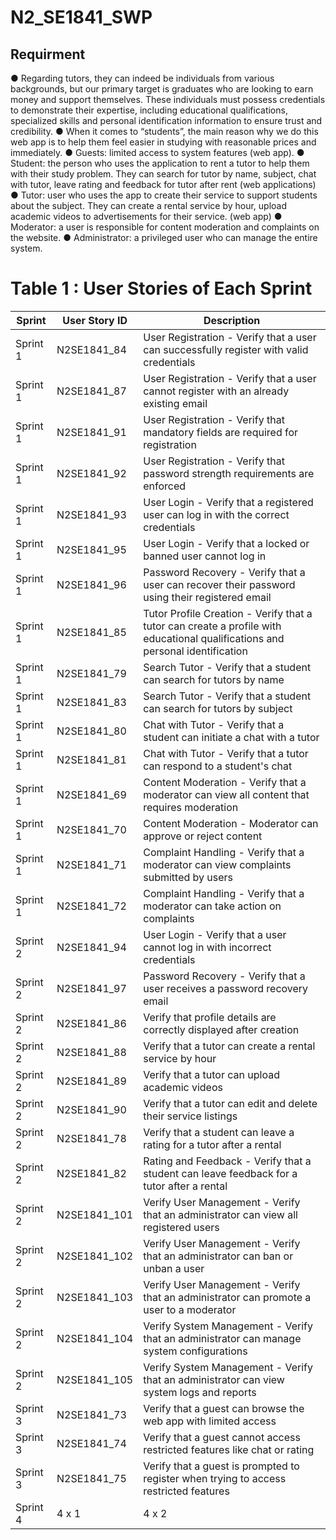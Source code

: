 # N2_SE1841_SWP
## Requirment
● Regarding tutors, they can indeed be individuals from various backgrounds, but our primary target is graduates who are looking to earn money and support themselves. These individuals must possess credentials to demonstrate their expertise, including educational qualifications, specialized skills and personal identification information to ensure trust and credibility. 
● When it comes to “students”, the main reason why we do this web app is to help them feel easier in studying with reasonable prices and immediately.
 ● Guests: limited access to system features (web app). 
● Student: the person who uses the application to rent a tutor to help them with their study problem. They can search for tutor by name, subject, chat with tutor, leave rating and feedback for tutor after rent (web applications) 
● Tutor: user who uses the app to create their service to support students about the subject. They can create a rental service by hour, upload academic videos to advertisements for their service. (web app) 
● Moderator: a user is responsible for content moderation and complaints on the website. ● Administrator: a privileged user who can manage the entire system.

# Table 1 : User Stories of Each Sprint 

| Sprint | User Story ID | Description|
|--------------|-------|------|
| Sprint 1 | N2SE1841_84  | User Registration - Verify that a user can successfully register with valid credentials |
| Sprint 1 | N2SE1841_87  | User Registration - Verify that a user cannot register with an already existing email |
| Sprint 1 | N2SE1841_91  | User Registration - Verify that mandatory fields are required for registration |
| Sprint 1 | N2SE1841_92  | User Registration - Verify that password strength requirements are enforced |
| Sprint 1 | N2SE1841_93  | User Login - Verify that a registered user can log in with the correct credentials |
| Sprint 1 | N2SE1841_95  | User Login - Verify that a locked or banned user cannot log in |
| Sprint 1 | N2SE1841_96  | Password Recovery - Verify that a user can recover their password using their registered email |
| Sprint 1 | N2SE1841_85  | Tutor Profile Creation - Verify that a tutor can create a profile with educational qualifications and personal identification |
| Sprint 1 | N2SE1841_79  | Search Tutor - Verify that a student can search for tutors by name |
| Sprint 1 | N2SE1841_83  | Search Tutor - Verify that a student can search for tutors by subject |
| Sprint 1 | N2SE1841_80  | Chat with Tutor - Verify that a student can initiate a chat with a tutor |
| Sprint 1 | N2SE1841_81  | Chat with Tutor - Verify that a tutor can respond to a student's chat |
| Sprint 1 | N2SE1841_69  | Content Moderation - Verify that a moderator can view all content that requires moderation |
| Sprint 1 | N2SE1841_70  | Content Moderation - Moderator can approve or reject content |
| Sprint 1 | N2SE1841_71  | Complaint Handling - Verify that a moderator can view complaints submitted by users |
| Sprint 1 | N2SE1841_72  | Complaint Handling - Verify that a moderator can take action on complaints |
| Sprint 2 | N2SE1841_94 | User Login - Verify that a user cannot log in with incorrect credentials |
| Sprint 2 | N2SE1841_97 | Password Recovery - Verify that a user receives a password recovery email |
| Sprint 2 | N2SE1841_86 | Verify that profile details are correctly displayed after creation |
| Sprint 2 | N2SE1841_88 | Verify that a tutor can create a rental service by hour |
| Sprint 2 | N2SE1841_89 | Verify that a tutor can upload academic videos |
| Sprint 2 | N2SE1841_90 | Verify that a tutor can edit and delete their service listings |
| Sprint 2 | N2SE1841_78 | Verify that a student can leave a rating for a tutor after a rental |
| Sprint 2 | N2SE1841_82 | Rating and Feedback - Verify that a student can leave feedback for a tutor after a rental |
| Sprint 2 | N2SE1841_101 | Verify User Management - Verify that an administrator can view all registered users |
| Sprint 2 | N2SE1841_102 | Verify User Management - Verify that an administrator can ban or unban a user |
| Sprint 2 | N2SE1841_103 | Verify User Management - Verify that an administrator can promote a user to a moderator |
| Sprint 2 | N2SE1841_104 | Verify System Management - Verify that an administrator can manage system configurations |
| Sprint 2 | N2SE1841_105 | Verify System Management - Verify that an administrator can view system logs and reports |
| Sprint 3 | N2SE1841_73 | Verify that a guest can browse the web app with limited access |
| Sprint 3 | N2SE1841_74 | Verify that a guest cannot access restricted features like chat or rating | 
| Sprint 3 | N2SE1841_75 | Verify that a guest is prompted to register when trying to access restricted features | 
| Sprint 4 | 4 x 1 | 4 x 2 |
